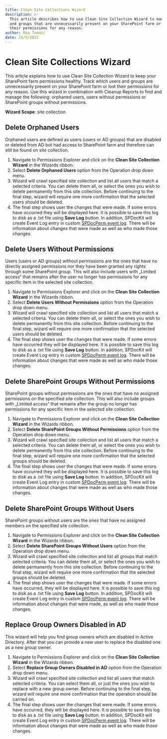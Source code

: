 ```yaml
---
title: Clean Site Collections Wizard
description: >-
  This article describes how to use Clean Site Collection Wizard to manage users
  and groups that are unnecessarily present on your SharePoint farm or lost
  their permissions for any reason.
author: Mia Tomaić
date: 25/5/2017
---
```


# Clean Site Collections Wizard

This article explains how to use Clean Site Collection Wizard to keep your SharePoint farm permissions healthy. Track which users and groups are unnecessarily present on your SharePoint farm or lost their permissions for any reason. Use this wizard in combination with Cleanup Reports to find and manage the following: orphaned users, users without permissions or SharePoint groups without permissions.

**Wizard Scope**: site collection

## Delete Orphaned Users

Orphaned users are defined as users \(users or AD groups\) that are disabled or deleted from AD but had access to SharePoint farm and therefore can still be found on site collection.

1. Navigate to Permissions Explorer and click on the **Clean Site Collection Wizard** in the Wizards ribbon.
2. Select **Delete Orphaned Users** option from the Operation drop down menu.
3. Wizard will crawl specified site collection and list all users that match a selected criteria. You can delete them all, or select the ones you wish to delete permanently from this site collection. Before continuing to the final step, wizard will require one more confirmation that the selected users should be deleted.
4. The final step shows user the changes that were made. If some errors have occurred they will be displayed here. It is possible to save this log to disk as a .txt file using **Save Log** button. In addition, SPDocKit will create Event Log entry in custom [SPDocPerm event log](../spdockit-permission-management-event-log.md). There will be information about changes that were made as well as who made those changes.

## Delete Users Without Permissions

Users \(users or AD groups\) without permissions are the ones that have no directly assigned permissions nor they have been granted any rights through some SharePoint group. This will also include users with „Limited access“ that remains after the user no longer has permissions for any specific item in the selected site collection.

1. Navigate to Permissions Explorer and click on the **Clean Site Collection Wizard** in the Wizards ribbon.
2. Select **Delete Users Without Permissions** option from the Operation drop down menu.
3. Wizard will crawl specified site collection and list all users that match a selected criteria. You can delete them all, or select the ones you wish to delete permanently from this site collection. Before continuing to the final step, wizard will require one more confirmation that the selected users should be deleted.
4. The final step shows user the changes that were made. If some errors have occurred they will be displayed here. It is possible to save this log to disk as a .txt file using **Save Log** button. In addition, SPDocKit will create Event Log entry in custom [SPDocPerm event log](../spdockit-permission-management-event-log.md). There will be information about changes that were made as well as who made those changes.

## Delete SharePoint Groups Without Permissions

SharePoint groups without permissions are the ones that have no assigned permissions on the specified site collection. This will also include groups with „Limited access“ that remains after the group no longer has permissions for any specific item in the selected site collection.

1. Navigate to Permissions Explorer and click on the **Clean Site Collection Wizard** in the Wizards ribbon.
2. Select **Delete SharePoint Groups Without Permissions** option from the Operation drop down menu.
3. Wizard will crawl specified site collection and list all users that match a selected criteria. You can delete them all, or select the ones you wish to delete permanently from this site collection. Before continuing to the final step, wizard will require one more confirmation that the selected groups should be deleted.
4. The final step shows user the changes that were made. If some errors have occurred they will be displayed here. It is possible to save this log to disk as a .txt file using **Save Log** button. In addition, SPDocKit will create Event Log entry in custom [SPDocPerm event log](../spdockit-permission-management-event-log.md). There will be information about changes that were made as well as who made those changes.

## Delete SharePoint Groups Without Users

SharePoint groups without users are the ones that have no assigned members on the specified site collection.

1. Navigate to Permissions Explorer and click on the **Clean Site Collection Wizard** in the Wizards ribbon.
2. Select **Delete SharePoint Groups Without Users** option from the Operation drop down menu.
3. Wizard will crawl specified site collection and list all groups that match selected criteria. You can delete them all, or select the ones you wish to delete permanently from this site collection. Before continuing to the final step, wizard will require one more confirmation that the selected groups should be deleted.
4. The final step shows user the changes that were made. If some errors have occurred, they will be displayed here. It is possible to save this log to disk as a .txt file using **Save Log** button. In addition, SPDocKit will create Event Log entry in custom [SPDocPerm event log](../spdockit-permission-management-event-log.md). There will be information about changes that were made, as well as who made those changes.

## Replace Group Owners Disabled in AD

This wizard will help you find group owners which are disabled in Active Directory. After that you can provide a new user to replace the disabled one as a new group owner.

1. Navigate to Permissions Explorer and click on the **Clean Site Collection Wizard** in the Wizards ribbon.
2. Select **Replace Group Owners Disabled in AD** option from the Operation drop down menu.
3. Wizard will crawl specified site collection and list all users that match selected criteria. You can select them all, or just the ones you wish to replace with a new group owner. Before continuing to the final step, wizard will require one more confirmation that the operation should be carried on.
4. The final step shows user the changes that were made. If some errors have occurred, they will be displayed here. It is possible to save this log to disk as a .txt file using **Save Log** button. In addition, SPDocKit will create Event Log entry in custom [SPDocPerm event log](../spdockit-permission-management-event-log.md). There will be information about changes that were made as well as who made those changes.


